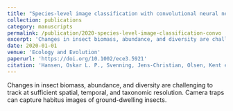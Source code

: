 ```yaml
---
title: "Species-level image classification with convolutional neural network enables insect identification from habitus images"
collection: publications
category: manuscripts
permalink: /publication/2020-species-level-image-classification-convo
excerpt: 'Changes in insect biomass, abundance, and diversity are challenging to track at sufficient spatial, temporal, and taxonomic resolution.'
date: 2020-01-01
venue: 'Ecology and Evolution'
paperurl: 'https://doi.org/10.1002/ece3.5921'
citation: 'Hansen, Oskar L. P., Svenning, Jens-Christian, Olsen, Kent et al (2020). &quot;Species-level image classification with convolutional neural network enables insect identification from habitus images.&quot; <i>Ecology and Evolution</i> 10(2).'
---
```


Changes in insect biomass, abundance, and diversity are challenging to track at sufficient spatial, temporal, and taxonomic resolution.  Camera traps can capture habitus images of ground-dwelling insects.
